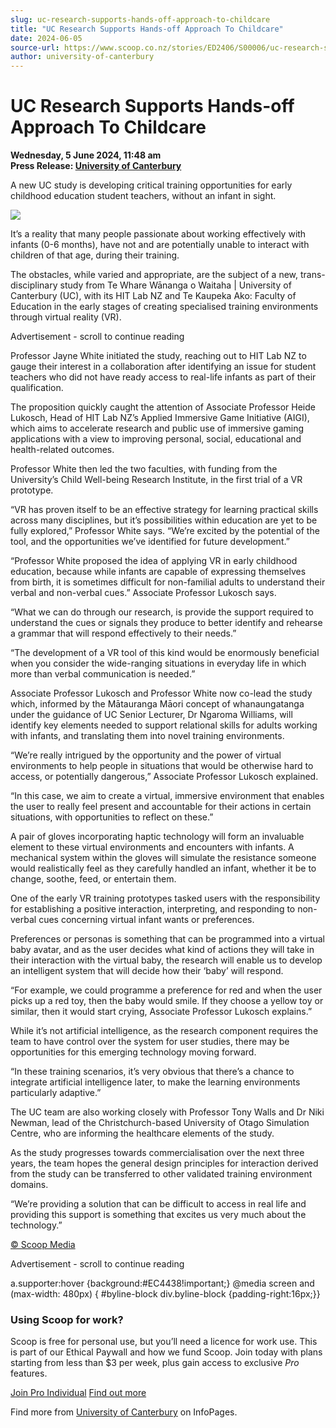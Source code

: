```yaml
---
slug: uc-research-supports-hands-off-approach-to-childcare
title: "UC Research Supports Hands-off Approach To Childcare"
date: 2024-06-05
source-url: https://www.scoop.co.nz/stories/ED2406/S00006/uc-research-supports-hands-off-approach-to-childcare.htm
author: university-of-canterbury
---
```

UC Research Supports Hands-off Approach To Childcare
====================================================

**Wednesday, 5 June 2024, 11:48 am**  
**Press Release: [University of Canterbury](https://info.scoop.co.nz/University_of_Canterbury)**

A new UC study is developing critical training opportunities for early childhood education student teachers, without an infant in sight.

![](https://img.scoop.co.nz/stories/images/2406/xppnbyd6kj-iga1-.jpg)

It’s a reality that many people passionate about working effectively with infants (0-6 months), have not and are potentially unable to interact with children of that age, during their training.

The obstacles, while varied and appropriate, are the subject of a new, trans-disciplinary study from Te Whare Wānanga o Waitaha | University of Canterbury (UC), with its HIT Lab NZ and Te Kaupeka Ako: Faculty of Education in the early stages of creating specialised training environments through virtual reality (VR).

Advertisement - scroll to continue reading





Professor Jayne White initiated the study, reaching out to HIT Lab NZ to gauge their interest in a collaboration after identifying an issue for student teachers who did not have ready access to real-life infants as part of their qualification.

The proposition quickly caught the attention of Associate Professor Heide Lukosch, Head of HIT Lab NZ’s Applied Immersive Game Initiative (AIGI), which aims to accelerate research and public use of immersive gaming applications with a view to improving personal, social, educational and health-related outcomes.

Professor White then led the two faculties, with funding from the University’s Child Well-being Research Institute, in the first trial of a VR prototype.

“VR has proven itself to be an effective strategy for learning practical skills across many disciplines, but it’s possibilities within education are yet to be fully explored,” Professor White says. “We’re excited by the potential of the tool, and the opportunities we’ve identified for future development.”

“Professor White proposed the idea of applying VR in early childhood education, because while infants are capable of expressing themselves from birth, it is sometimes difficult for non-familial adults to understand their verbal and non-verbal cues.” Associate Professor Lukosch says.

“What we can do through our research, is provide the support required to understand the cues or signals they produce to better identify and rehearse a grammar that will respond effectively to their needs.”

“The development of a VR tool of this kind would be enormously beneficial when you consider the wide-ranging situations in everyday life in which more than verbal communication is needed.”

Associate Professor Lukosch and Professor White now co-lead the study which, informed by the Mātauranga Māori concept of whanaungatanga under the guidance of UC Senior Lecturer, Dr Ngaroma Williams, will identify key elements needed to support relational skills for adults working with infants, and translating them into novel training environments.

“We’re really intrigued by the opportunity and the power of virtual environments to help people in situations that would be otherwise hard to access, or potentially dangerous,” Associate Professor Lukosch explained.

“In this case, we aim to create a virtual, immersive environment that enables the user to really feel present and accountable for their actions in certain situations, with opportunities to reflect on these.”

A pair of gloves incorporating haptic technology will form an invaluable element to these virtual environments and encounters with infants. A mechanical system within the gloves will simulate the resistance someone would realistically feel as they carefully handled an infant, whether it be to change, soothe, feed, or entertain them.

One of the early VR training prototypes tasked users with the responsibility for establishing a positive interaction, interpreting, and responding to non-verbal cues concerning virtual infant wants or preferences.

Preferences or personas is something that can be programmed into a virtual baby avatar, and as the user decides what kind of actions they will take in their interaction with the virtual baby, the research will enable us to develop an intelligent system that will decide how their ‘baby’ will respond.

“For example, we could programme a preference for red and when the user picks up a red toy, then the baby would smile. If they choose a yellow toy or similar, then it would start crying, Associate Professor Lukosch explains.”

While it’s not artificial intelligence, as the research component requires the team to have control over the system for user studies, there may be opportunities for this emerging technology moving forward.

“In these training scenarios, it’s very obvious that there’s a chance to integrate artificial intelligence later, to make the learning environments particularly adaptive.”

The UC team are also working closely with Professor Tony Walls and Dr Niki Newman, lead of the Christchurch-based University of Otago Simulation Centre, who are informing the healthcare elements of the study.

As the study progresses towards commercialisation over the next three years, the team hopes the general design principles for interaction derived from the study can be transferred to other validated training environment domains.

“We’re providing a solution that can be difficult to access in real life and providing this support is something that excites us very much about the technology.”

[© Scoop Media](http://www.scoop.co.nz/about/terms.html)  

Advertisement - scroll to continue reading



a.supporter:hover {background:#EC4438!important;} @media screen and (max-width: 480px) { #byline-block div.byline-block {padding-right:16px;}}

### Using Scoop for work?

Scoop is free for personal use, but you’ll need a licence for work use. This is part of our Ethical Paywall and how we fund Scoop. Join today with plans starting from less than $3 per week, plus gain access to exclusive _Pro_ features.  
  
[Join Pro Individual](https://pro.scoop.co.nz/Individual/?from=ProIn24) [Find out more](https://pro.scoop.co.nz/using-scoop-for-work/?from=ProIn24)

Find more from [University of Canterbury](https://info.scoop.co.nz/University_of_Canterbury) on InfoPages.